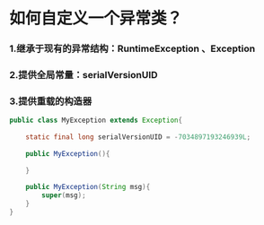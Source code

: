 # 如何自定义一个异常类？

### 1.继承于现有的异常结构：RuntimeException 、Exception
### 2.提供全局常量：serialVersionUID
### 3.提供重载的构造器
```java
public class MyException extends Exception{
	
	static final long serialVersionUID = -7034897193246939L;
	
	public MyException(){
		
	}
	
	public MyException(String msg){
		super(msg);
	}
}
```

